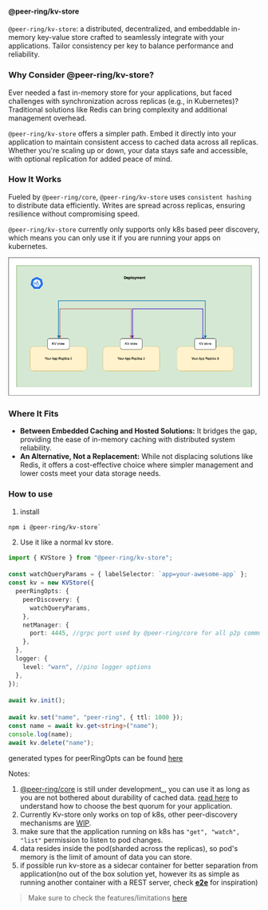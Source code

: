 #### @peer-ring/kv-store

`@peer-ring/kv-store`: a distributed, decentralized, and embeddable in-memory key-value store crafted to seamlessly integrate with your applications. Tailor consistency per key to balance performance and reliability.

### Why Consider @peer-ring/kv-store?

Ever needed a fast in-memory store for your applications, but faced challenges with synchronization across replicas (e.g., in Kubernetes)? Traditional solutions like Redis can bring complexity and additional management overhead.

`@peer-ring/kv-store` offers a simpler path. Embed it directly into your application to maintain consistent access to cached data across all replicas. Whether you're scaling up or down, your data stays safe and accessible, with optional replication for added peace of mind.

### How It Works

Fueled by `@peer-ring/core`, `@peer-ring/kv-store` uses `consistent hashing` to distribute data efficiently. Writes are spread across replicas, ensuring resilience without compromising speed.

`@peer-ring/kv-store` currently only supports only k8s based peer discovery, which means you can only use it if you are running your apps on kubernetes.

![No Image](docs/kv-store.png)

### Where It Fits

- **Between Embedded Caching and Hosted Solutions:** It bridges the gap, providing the ease of in-memory caching with distributed system reliability.
- **An Alternative, Not a Replacement:** While not displacing solutions like Redis, it offers a cost-effective choice where simpler management and lower costs meet your data storage needs.

### How to use

1. install

```
npm i @peer-ring/kv-store`
```

2. Use it like a normal kv store.

```typescript
import { KVStore } from "@peer-ring/kv-store";

const watchQueryParams = { labelSelector: `app=your-awesome-app` };
const kv = new KVStore({
  peerRingOpts: {
    peerDiscovery: {
      watchQueryParams,
    },
    netManager: {
      port: 4445, //grpc port used by @peer-ring/core for all p2p communication
    },
  },
  logger: {
    level: "warn", //pino logger options
  },
});

await kv.init();

await kv.set("name", "peer-ring", { ttl: 1000 });
const name = await kv.get<string>("name");
console.log(name);
await kv.delete("name");
```

generated types for peerRingOpts can be found [here](https://github.com/mahendraHegde/peer-ring/blob/main/packages/core/docs/interfaces/PeerRingOpts.md)

Notes:

1. [@peer-ring/core](https://github.com/mahendraHegde/peer-ring/tree/main/packages/core) is still under development\_, you can use it as long as you are not bothered about durability of cached data. [read here](https://github.com/mahendraHegde/peer-ring?tab=readme-ov-file#replication) to understand how to choose the best quorum for your application.
2. Currently Kv-store only works on top of k8s, other peer-discovery mechanisms are [WIP](https://github.com/mahendraHegde/peer-ring?tab=readme-ov-file#project-roadmap).
3. make sure that the application running on k8s has `"get", "watch", "list"` permission to listen to pod changes.
4. data resides inside the pod(sharded across the replicas), so pod's memory is the limit of amount of data you can store.
5. if possible run kv-store as a sidecar container for better separation from application(no out of the box solution yet, however its as simple as running another container with a REST server, check [**e2e**](https://github.com/mahendraHegde/peer-ring/packages/__e2e__/src/index.ts]) for inspiration)

> Make sure to check the features/limitations [here](https://github.com/mahendraHegde/peer-ring)
